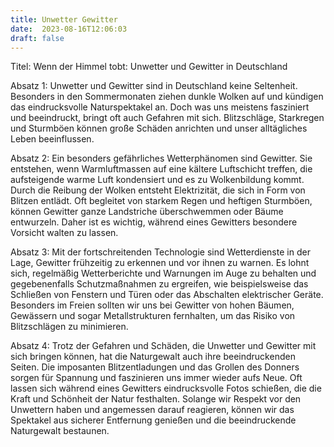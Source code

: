```yaml
---
title: Unwetter Gewitter
date:  2023-08-16T12:06:03
draft: false
---
```


Titel: Wenn der Himmel tobt: Unwetter und Gewitter in Deutschland

Absatz 1:
Unwetter und Gewitter sind in Deutschland keine Seltenheit. Besonders in den Sommermonaten ziehen dunkle Wolken auf und kündigen das eindrucksvolle Naturspektakel an. Doch was uns meistens fasziniert und beeindruckt, bringt oft auch Gefahren mit sich. Blitzschläge, Starkregen und Sturmböen können große Schäden anrichten und unser alltägliches Leben beeinflussen.

Absatz 2:
Ein besonders gefährliches Wetterphänomen sind Gewitter. Sie entstehen, wenn Warmluftmassen auf eine kältere Luftschicht treffen, die aufsteigende warme Luft kondensiert und es zu Wolkenbildung kommt. Durch die Reibung der Wolken entsteht Elektrizität, die sich in Form von Blitzen entlädt. Oft begleitet von starkem Regen und heftigen Sturmböen, können Gewitter ganze Landstriche überschwemmen oder Bäume entwurzeln. Daher ist es wichtig, während eines Gewitters besondere Vorsicht walten zu lassen.

Absatz 3:
Mit der fortschreitenden Technologie sind Wetterdienste in der Lage, Gewitter frühzeitig zu erkennen und vor ihnen zu warnen. Es lohnt sich, regelmäßig Wetterberichte und Warnungen im Auge zu behalten und gegebenenfalls Schutzmaßnahmen zu ergreifen, wie beispielsweise das Schließen von Fenstern und Türen oder das Abschalten elektrischer Geräte. Besonders im Freien sollten wir uns bei Gewitter von hohen Bäumen, Gewässern und sogar Metallstrukturen fernhalten, um das Risiko von Blitzschlägen zu minimieren.

Absatz 4:
Trotz der Gefahren und Schäden, die Unwetter und Gewitter mit sich bringen können, hat die Naturgewalt auch ihre beeindruckenden Seiten. Die imposanten Blitzentladungen und das Grollen des Donners sorgen für Spannung und faszinieren uns immer wieder aufs Neue. Oft lassen sich während eines Gewitters eindrucksvolle Fotos schießen, die die Kraft und Schönheit der Natur festhalten. Solange wir Respekt vor den Unwettern haben und angemessen darauf reagieren, können wir das Spektakel aus sicherer Entfernung genießen und die beeindruckende Naturgewalt bestaunen.